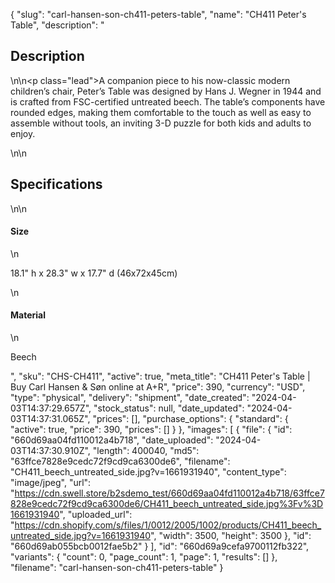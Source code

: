 {
  "slug": "carl-hansen-son-ch411-peters-table",
  "name": "CH411 Peter's Table",
  "description": "<h2>Description</h2>\n<!-- split -->\n<p class=\"lead\">A companion piece to his now-classic modern children’s chair, Peter’s Table was designed by Hans J. Wegner in 1944 and is crafted from FSC-certified untreated beech. The table’s components have rounded edges, making them comfortable to the touch as well as easy to assemble without tools, an inviting 3-D puzzle for both kids and adults to enjoy.</p>\n<!-- split -->\n<h2>Specifications</h2>\n<!-- split -->\n<h4>Size</h4>\n<p>18.1\" h x 28.3\" w x 17.7\" d (46x72x45cm)</p>\n<h4>Material</h4>\n<p>Beech</p>",
  "sku": "CHS-CH411",
  "active": true,
  "meta_title": "CH411 Peter's Table | Buy Carl Hansen & Søn online at A+R",
  "price": 390,
  "currency": "USD",
  "type": "physical",
  "delivery": "shipment",
  "date_created": "2024-04-03T14:37:29.657Z",
  "stock_status": null,
  "date_updated": "2024-04-03T14:37:31.065Z",
  "prices": [],
  "purchase_options": {
    "standard": {
      "active": true,
      "price": 390,
      "prices": []
    }
  },
  "images": [
    {
      "file": {
        "id": "660d69aa04fd110012a4b718",
        "date_uploaded": "2024-04-03T14:37:30.910Z",
        "length": 400040,
        "md5": "63ffce7828e9cedc72f9cd9ca6300de6",
        "filename": "CH411_beech_untreated_side.jpg?v=1661931940",
        "content_type": "image/jpeg",
        "url": "https://cdn.swell.store/b2sdemo_test/660d69aa04fd110012a4b718/63ffce7828e9cedc72f9cd9ca6300de6/CH411_beech_untreated_side.jpg%3Fv%3D1661931940",
        "uploaded_url": "https://cdn.shopify.com/s/files/1/0012/2005/1002/products/CH411_beech_untreated_side.jpg?v=1661931940",
        "width": 3500,
        "height": 3500
      },
      "id": "660d69ab055bcb0012fae5b2"
    }
  ],
  "id": "660d69a9cefa9700112fb322",
  "variants": {
    "count": 0,
    "page_count": 1,
    "page": 1,
    "results": []
  },
  "filename": "carl-hansen-son-ch411-peters-table"
}